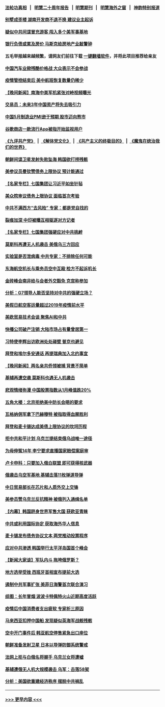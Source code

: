 #### [法轮功真相](https://github.com/gfw-breaker/truth/blob/master/README.md?t=0) &nbsp;&nbsp;|&nbsp;&nbsp; [明慧二十周年报告](https://github.com/gfw-breaker/mh-reports/blob/master/README.md?t=0) &nbsp;&nbsp;|&nbsp;&nbsp;[明慧期刊](https://github.com/gfw-breaker/mh-qikan) &nbsp;&nbsp;|&nbsp;&nbsp; [明慧海外之窗](https://github.com/gfw-breaker/mh-news/blob/master/README.md?t=0) &nbsp;&nbsp;|&nbsp;&nbsp; [神韵特别报道](https://github.com/gfw-breaker/mh-news/blob/master/shenyun.md?t=0)
#### [别墅成歪楼 湖南开发商不退不换 建议业主起诉](../pages/nsc418/n14007252.md?t=06010043) 
#### [疑似中共间谍冒充游客 闯入多个美军事基地](../pages/nsc418/n14007427.md?t=06010043) 
#### [银行负债或累及房价 马斯克给房地产业敲警钟](../pages/nsc418/n14007333.md?t=06010043) 
#### 五毛举报越来越频繁，请网友们前往下载 [一键翻墙软件](https://github.com/gfw-breaker/ssr-accounts)，并将此项目推荐给亲友
#### [中国汽车业掀残酷价格战 大众表示不会参战](../pages/nsc418/n14007310.md?t=06010043) 
#### [疫情管控结束后 美中航班恢复数量仍稀少](../pages/nsc418/n14007255.md?t=06010043) 
#### [【晚间新闻】南海中美军机紧张对峙视频曝光](../pages/nsc418/n14007215.md?t=06010043) 
#### [交易员：未来3年中国资产将失去吸引力](../pages/nsc418/n14007208.md?t=06010043) 
#### [中国5月制造业PMI逊于预期 股市迈向熊市](../pages/nsc418/n14007110.md?t=06010043) 
#### [谷歌商店一款流行App被指开始监视用户](../pages/nsc418/n14006930.md?t=06010043) 
#### [《九评共产党》](https://github.com/begood0513/9ping.md/blob/master/README.md) &nbsp;|&nbsp; [《解体党文化》](../../../../jtdwh.md/blob/master/README.md)  &nbsp;|&nbsp; [《共产主义的终极目的》](../../../../gczydzjmd.md/blob/master/README.md) &nbsp;|&nbsp; [《魔鬼在统治我们的世界》](../../../../mgztzwmdsj.md/blob/master/README.md) 
#### [朝鲜间谍卫星发射失败坠海 韩国欲打捞残骸](../pages/nsc418/n14006994.md?t=06010043) 
#### [美参议员曼钦赞债务上限协议 预计能通过](../pages/nsc418/n14006905.md?t=06010043) 
#### [【名家专栏】七国集团让习近平如坐针毡](../pages/nsc418/n14006699.md?t=06010043) 
#### [美众院审议债务上限协议 面临首次考验](../pages/nsc418/n14006821.md?t=06010043) 
#### [中共不满西方“去风险” 专家：都是党自找的](../pages/nsc418/n14006877.md?t=06010043) 
#### [裂痕加深 中印被曝互相驱逐对方记者](../pages/nsc418/n14006880.md?t=06010043) 
#### [【名家专栏】七国集团强硬应对中共挑衅](../pages/nsc418/n14006625.md?t=06010043) 
#### [莫斯科再遭无人机袭击 美俄乌三方回应](../pages/nsc418/n14006847.md?t=06010043) 
#### [实验室是否泄病毒 中共专家：不排除任何可能](../pages/nsc418/n14006628.md?t=06010043) 
#### [东海航空机长与乘务员空中互殴 检方不起诉机长](../pages/nsc418/n14006769.md?t=06010043) 
#### [金砖峰会南非给与会者外交豁免 克宫称参加](../pages/nsc418/n14006771.md?t=06010043) 
#### [分析：G7领导人能否坚持对中共的强硬立场？](../pages/nsc418/n14006724.md?t=06010043) 
#### [美假日航空客运量超过2019年疫情前水平](../pages/nsc418/n14006772.md?t=06010043) 
#### [美欧贸易技术会谈 聚焦AI和中共](../pages/nsc418/n14006766.md?t=06010043) 
#### [快播公司破产注销 大陆市场占有量曾居第一](../pages/nsc418/n14006594.md?t=06010043) 
#### [习特使李辉出访欧洲处处碰壁 普京也避见](../pages/nsc418/n14006285.md?t=06010043) 
#### [拜登和埃尔多安通话 再提瑞典加入北约事宜](../pages/nsc418/n14006641.md?t=06010043) 
#### [【晚间新闻】两名亲共侨领被捕 背景不简单](../pages/nsc418/n14006123.md?t=06010043) 
#### [基辅再遭空袭 莫斯科也遇无人机袭击](../pages/nsc418/n14006518.md?t=06010043) 
#### [悲观情绪弥漫 中国股票指数从1月峰值跌20%](../pages/nsc418/n14006365.md?t=06010043) 
#### [五角大楼：北京拒绝美中防长会晤的要求](../pages/nsc418/n14006279.md?t=06010043) 
#### [瓦格纳佣军拿下巴赫穆特 被指取得血腥胜利](../pages/nsc418/n14006175.md?t=06010043) 
#### [拜登和麦卡锡达成美债上限协议的坎坷历程](../pages/nsc418/n14006103.md?t=06010043) 
#### [拒中共和平计划 乌克兰提结束俄乌战唯一途径](../pages/nsc418/n14006191.md?t=06010043) 
#### [为母伸冤14年 李宁要求直播国家赔偿案庭审](../pages/nsc418/n14004992.md?t=06010043) 
#### [卢卡申科：只要加入俄白联盟 即可获得核武器](../pages/nsc418/n14006167.md?t=06010043) 
#### [俄袭击乌空军基地 基辅击落11枚弹道导弹](../pages/nsc418/n14006054.md?t=06010043) 
#### [中日贸易部长在芯片和人质外交上交锋](../pages/nsc418/n14006142.md?t=06010043) 
#### [美参员赞乌克兰反抗精神 被俄列入通缉名单](../pages/nsc418/n14005948.md?t=06010043) 
#### [【内幕】韩国跻身世界军售大国 获欧亚青睐](../pages/nsc418/n14006112.md?t=06010043) 
#### [中共或利用国际协定 获取海外华人信息](../pages/nsc418/n14006081.md?t=06010043) 
#### [麦卡锡发布债务协议文本 两党推动投票程序](../pages/nsc418/n14006006.md?t=06010043) 
#### [应对中共渗透 韩国举行太平洋岛国首个峰会](../pages/nsc418/n14006052.md?t=06010043) 
#### [【新闻大家谈】军队内斗 拖垮俄罗斯？](../pages/nsc418/n14005951.md?t=06010043) 
#### [地方选举受挫 西班牙首相宣布提前大选](../pages/nsc418/n14005994.md?t=06010043) 
#### [遏制中共军事扩张 美菲日海警首次联合演习](../pages/nsc418/n14005888.md?t=06010043) 
#### [组图：长年冒烟 波波卡特佩特火山近期高度活跃](../pages/nsc418/n14005701.md?t=06010043) 
#### [疫情后中国消费者支出疲软 专家析三原因](../pages/nsc418/n14005919.md?t=06010043) 
#### [马来西亚扣押中国船 发现疑似英海军战舰残骸](../pages/nsc418/n14005866.md?t=06010043) 
#### [空中开门事件后 韩亚航空停售紧急出口座位](../pages/nsc418/n14005863.md?t=06010043) 
#### [朝鲜准备发射卫星 日本以导弹防御系统警戒](../pages/nsc418/n14005786.md?t=06010043) 
#### [法网上拒与白俄名将握手 乌克兰女将遭嘘](../pages/nsc418/n14005611.md?t=06010043) 
#### [基辅遭俄无人机大规模袭击 乌军：击落58架](../pages/nsc418/n14005566.md?t=06010043) 
#### [分析：美国欲重建经济秩序 摆脱中共祸乱](../pages/nsc418/n14005488.md?t=06010043) 

----
#### [ >>> 更早内容 <<< ](../indexes/nsc418-earlier.md)
